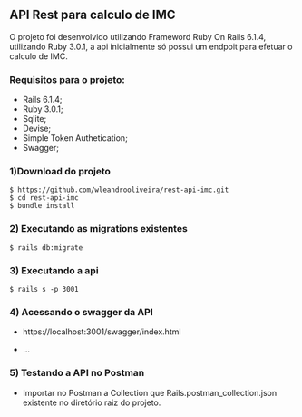 ## API Rest para calculo de IMC

O projeto foi desenvolvido utilizando Frameword Ruby On Rails 6.1.4, utilizando Ruby 3.0.1, a api inicialmente só possui um endpoit para efetuar o calculo de IMC.

### Requisitos para o projeto:

- Rails 6.1.4;
- Ruby 3.0.1;
- Sqlite;
- Devise;
- Simple Token Authetication;
- Swagger;

### 1)Download do projeto

```
$ https://github.com/wleandrooliveira/rest-api-imc.git
$ cd rest-api-imc
$ bundle install
```
### 2) Executando as migrations existentes
```
$ rails db:migrate
```

### 3) Executando a api
```
$ rails s -p 3001
```
### 4) Acessando o swagger da API

- https://localhost:3001/swagger/index.html
* ...

### 5) Testando a API no Postman 

- Importar no Postman a Collection que Rails.postman_collection.json existente no diretório raiz do projeto.

